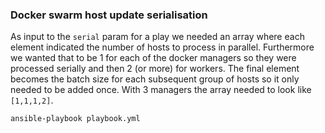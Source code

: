 ### Docker swarm host update serialisation

As input to the `serial` param for a play we needed an array where each
element indicated the number of hosts to process in parallel. Furthermore
we wanted that to be 1 for each of the docker managers so they were 
processed serially and then 2 (or more) for workers. The final element
becomes the batch size for each subsequent group of hosts so it only
needed to be added once. With 3 managers the array needed to look like
`[1,1,1,2]`.

```bash
ansible-playbook playbook.yml
```
